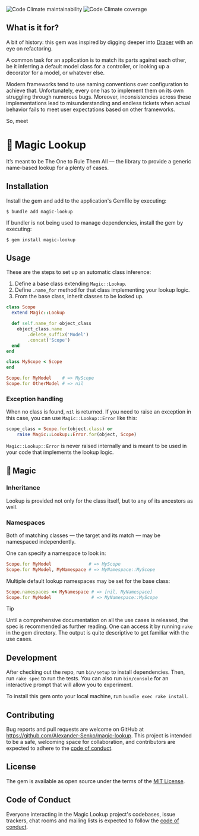 ![Code Climate maintainability](
	https://img.shields.io/codeclimate/maintainability-percentage/Alexander-Senko/magic-lookup
)
![Code Climate coverage](
	https://img.shields.io/codeclimate/coverage/Alexander-Senko/magic-lookup
)

## What is it for?

A bit of history: this gem was inspired by digging deeper into [Draper](https://github.com/drapergem/draper) with an eye on refactoring.

A common task for an application is to match its parts against each other, be it inferring a default model class for a controller, or looking up a decorator for a model, or whatever else.

Modern frameworks tend to use naming conventions over configuration to achieve that.
Unfortunately, every one has to implement them on its own struggling through numerous bugs.
Moreover, inconsistencies across these implementations lead to misunderstanding and endless tickets when actual behavior fails to meet user expectations based on other frameworks.

So, meet

# 🔮 Magic Lookup

It’s meant to be The One to Rule Them All — the library to provide a generic name-based lookup for a plenty of cases.

## Installation

Install the gem and add to the application's Gemfile by executing:

    $ bundle add magic-lookup

If bundler is not being used to manage dependencies, install the gem by executing:

    $ gem install magic-lookup

## Usage

These are the steps to set up an automatic class inference:

1. Define a base class extending `Magic::Lookup`.
2. Define `.name_for` method for that class implementing your lookup logic.
3. From the base class, inherit classes to be looked up.

```ruby
class Scope
  extend Magic::Lookup

  def self.name_for object_class
    object_class.name
        .delete_suffix('Model')
        .concat('Scope')
  end
end

class MyScope < Scope
end

Scope.for MyModel    # => MyScope
Scope.for OtherModel # => nil
```

### Exception handling

When no class is found, `nil` is returned. If you need to raise an exception in this case, you can use `Magic::Lookup::Error` like this:

```ruby
scope_class = Scope.for(object.class) or
    raise Magic::Lookup::Error.for(object, Scope)
```

`Magic::Lookup::Error` is never raised internally and is meant to be used in your code that implements the lookup logic.

## 🔮 Magic

### Inheritance

Lookup is provided not only for the class itself, but to any of its ancestors as well.

### Namespaces

Both of matching classes — the target and its match — may be namespaced independently.

One can specify a namespace to look in:

```ruby
Scope.for MyModel              # => MyScope
Scope.for MyModel, MyNamespace # => MyNamespace::MyScope
```

Multiple default lookup namespaces may be set for the base class:

```ruby
Scope.namespaces << MyNamespace # => [nil, MyNamespace]
Scope.for MyModel               # => MyNamespace::MyScope
```

> [!TIP]
> Until a comprehensive documentation on all the use cases is released, the spec is recommended as further reading.
> One can access it by running `rake` in the gem directory.
> The output is quite descriptive to get familiar with the use cases.

## Development

After checking out the repo, run `bin/setup` to install dependencies. Then, run `rake spec` to run the tests. You can also run `bin/console` for an interactive prompt that will allow you to experiment.

To install this gem onto your local machine, run `bundle exec rake install`.

## Contributing

Bug reports and pull requests are welcome on GitHub at https://github.com/Alexander-Senko/magic-lookup. This project is intended to be a safe, welcoming space for collaboration, and contributors are expected to adhere to the [code of conduct](https://github.com/Alexander-Senko/magic-lookup/blob/main/CODE_OF_CONDUCT.md).

## License

The gem is available as open source under the terms of the [MIT License](https://opensource.org/licenses/MIT).

## Code of Conduct

Everyone interacting in the Magic Lookup project's codebases, issue trackers, chat rooms and mailing lists is expected to follow the [code of conduct](https://github.com/Alexander-Senko/magic-lookup/blob/main/CODE_OF_CONDUCT.md).
